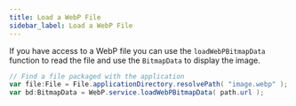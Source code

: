 ```yaml
---
title: Load a WebP File
sidebar_label: Load a WebP File
---
```


If you have access to a WebP file you can use the `loadWebPBitmapData` function 
to read the file and use the `BitmapData` to display the image.

```actionscript
// Find a file packaged with the application
var file:File = File.applicationDirectory.resolvePath( "image.webp" );
var bd:BitmapData = WebP.service.loadWebPBitmapData( path.url );
```
